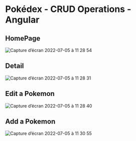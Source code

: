 # Pokédex - CRUD Operations - Angular

## HomePage
![Capture d’écran 2022-07-05 à 11 28 54](https://user-images.githubusercontent.com/89834824/177297248-5a1dafa8-ac70-4808-b714-d08b9f346ebc.png)


## Detail
![Capture d’écran 2022-07-05 à 11 28 31](https://user-images.githubusercontent.com/89834824/177297224-3768f4b8-db16-448b-ad41-028a3ac2faf5.png)


## Edit a Pokemon
![Capture d’écran 2022-07-05 à 11 28 40](https://user-images.githubusercontent.com/89834824/177297241-753df151-1341-4266-a6ad-f25b4fa1d434.png)


## Add a Pokemon
![Capture d’écran 2022-07-05 à 11 30 55](https://user-images.githubusercontent.com/89834824/177297620-1b6e11fc-d643-4132-aba8-a7d483739074.png)
